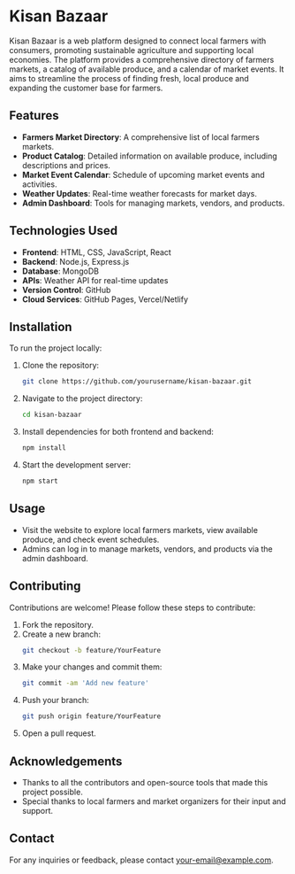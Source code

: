 # Kisan Bazaar

Kisan Bazaar is a web platform designed to connect local farmers with consumers, promoting sustainable agriculture and supporting local economies. The platform provides a comprehensive directory of farmers markets, a catalog of available produce, and a calendar of market events. It aims to streamline the process of finding fresh, local produce and expanding the customer base for farmers.

## Features

- **Farmers Market Directory**: A comprehensive list of local farmers markets.
- **Product Catalog**: Detailed information on available produce, including descriptions and prices.
- **Market Event Calendar**: Schedule of upcoming market events and activities.
- **Weather Updates**: Real-time weather forecasts for market days.
- **Admin Dashboard**: Tools for managing markets, vendors, and products.

## Technologies Used

- **Frontend**: HTML, CSS, JavaScript, React
- **Backend**: Node.js, Express.js
- **Database**: MongoDB
- **APIs**: Weather API for real-time updates
- **Version Control**: GitHub
- **Cloud Services**: GitHub Pages, Vercel/Netlify

## Installation

To run the project locally:

1. Clone the repository:
    ```bash
    git clone https://github.com/yourusername/kisan-bazaar.git
    ```
2. Navigate to the project directory:
    ```bash
    cd kisan-bazaar
    ```
3. Install dependencies for both frontend and backend:
    ```bash
    npm install
    ```
4. Start the development server:
    ```bash
    npm start
    ```

## Usage

- Visit the website to explore local farmers markets, view available produce, and check event schedules.
- Admins can log in to manage markets, vendors, and products via the admin dashboard.

## Contributing

Contributions are welcome! Please follow these steps to contribute:

1. Fork the repository.
2. Create a new branch:
    ```bash
    git checkout -b feature/YourFeature
    ```
3. Make your changes and commit them:
    ```bash
    git commit -am 'Add new feature'
    ```
4. Push your branch:
    ```bash
    git push origin feature/YourFeature
    ```
5. Open a pull request.

## Acknowledgements

- Thanks to all the contributors and open-source tools that made this project possible.
- Special thanks to local farmers and market organizers for their input and support.

## Contact

For any inquiries or feedback, please contact [your-email@example.com](mailto:kisanbazaar9@gmail.com).

